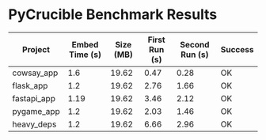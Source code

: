 # PyCrucible Benchmark Results

| Project | Embed Time (s) | Size (MB) | First Run (s) | Second Run (s) | Success |
|----------|----------------|-----------|---------------|----------------|----------|
| cowsay_app | 1.6 | 19.62 | 0.47 | 0.28 | OK |
| flask_app | 1.2 | 19.62 | 2.76 | 1.66 | OK |
| fastapi_app | 1.19 | 19.62 | 3.46 | 2.12 | OK |
| pygame_app | 1.2 | 19.62 | 2.03 | 1.46 | OK |
| heavy_deps | 1.2 | 19.62 | 6.66 | 2.96 | OK |